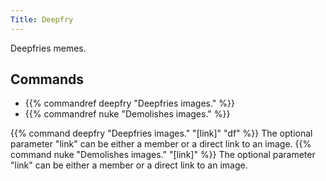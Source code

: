```yaml
---
Title: Deepfry
---
```


Deepfries memes.
​
## Commands
- {{% commandref deepfry "Deepfries images." %}}
- {{% commandref nuke "Demolishes images." %}}

{{% command deepfry "Deepfries images." "[link]" "df" %}}
The optional parameter "link" can be either a member or a direct link to an image.
{{% command nuke "Demolishes images." "[link]" %}}
The optional parameter "link" can be either a member or a direct link to an image.